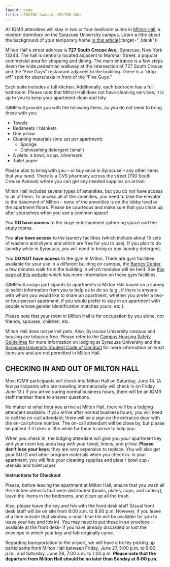 ```yaml
---
layout: page
title: LODGING &ndash; MILTON HALL
---
```


All IQMR attendees will stay in two or four-bedroom suites in [Milton Hall](https://housingmealplans.syr.edu/residential-facilities/apartment-housing/milton-hall/), a modern dormitory on the Syracuse University campus. Learn a little about the background of your temporary home [in this article](https://news.syr.edu/blog/2025/06/02/the-milton-legacy-romance-success-and-giving-back/){:target="_blank"}!

Milton Hall's street address is **727 South Crouse Ave**., Syracuse, New York 13244. The hall is centrally located adjacent to Marshall Street, a popular commercial area for shopping and dining. The main entrance is a few steps down the wide pedestrian walkway at the intersection of 727 South Crouse and the “Five Guys” restaurant adjacent to the building. There is a “drop-off” spot for ubers/taxis in front of the “Five Guys.” 


<!--- Milton Hall amenities include a fitness center, laundry room, study areas, and entertainment areas. (You can also go to a local laundromat.) --->
Each suite includes a full kitchen. Additionally, each bedroom has a full bathroom. Please note that Milton Hall does not have cleaning services; it is up to you to keep your apartment clean and tidy.

IQMR will provide you with the following items, so you do not need to bring these with you:
- Towels
- Bedsheets / blankets
- One pillow
- Cleaning materials (one set per apartment)
    - Sponge
    - Dishwashing detergent (small)
- A plate, a bowl, a cup, silverware
- Toilet paper

Please plan to bring with you – or buy once in Syracuse – any other items that you need. There is a CVS pharmacy across the street (700 South Crouse Avenue) where you can get any needed supplies on arrival.

Milton Hall includes several types of amenities, but you do not have access to all of them. To access all of the amenities, you need to take the elevator to the basement of Milton – none of the amenities is on the lobby level or the apartment floors. Please be courteous and make sure that you clean up after yourselves when you use a common space!

You **DO have access** to the large entertainment gathering space and the study rooms.  

You **also have access** to the laundry facilities (which include about 15 sets of washers and dryers and which are free for you to use). If you plan to do laundry while in Syracuse, you will need to bring or buy laundry detergent.  

You **DO NOT have access** to the gym in Milton.  There are gym facilities available for your use in a different building on campus, the [Barnes Center](https://experience.syracuse.edu/bewell/), a few minutes walk from the building in which modules will be held. See [this page of this website](/participants/syracuse-university) which has more information on these gym facilities. 

IQMR will assign participants to apartments in Milton Hall based on a survey to solicit information from you to help us to do so (e.g., if there is anyone with whom you would like to share an apartment, whether you prefer a two- or four-person apartment, if you would prefer to stay in an apartment with people whose gender identification matches yours, etc.).

Please note that your room in Milton Hall is for occupation by you alone, not friends, spouses, children, etc.

Milton Hall does not permit pets. Also, Syracuse University campus and housing are tobacco free. Please refer to the [Campus Housing Safety Guidelines](https://dps.syr.edu/crime-prevention/safety-strategies/campus-housing-safety-guidelines/) for more information on lodging at Syracuse University and the [Syracuse University Student Code of Conduct](https://experience.syracuse.edu/community-standards/conduct-handbook/code-of-student-conduct/) for more information on what items are and are not permitted in Milton Hall.

CHECKING IN AND OUT OF MILTON HALL 
----------------------------------

Most IQMR participants will check into Milton Hall on Saturday, June 14. (A few participants who are traveling internationally will check in on Friday June 13.) If you arrive during normal business hours, there will be an IQMR staff member there to answer questions. 

No matter at what hour you arrive at Milton Hall, there will be a lodging attendant available. If you arrive after normal business hours, you will need to call the on-call attendant; there will be a sign on the entrance door with the on-call phone number. The on-call attendant will be close by, but please be patient if it takes a little while for them to arrive to help you.

When you check in, the lodging attendant will give you your apartment key and your room key anda bag with your towel, linens, and pillow.  **Please don’t lose your keys**; they are very expensive to replace. You will also get your SU ID and other program materials when you check in. In your apartment, you will find your cleaning supplies and plate / bowl cup / utensils and toilet paper.  

**Instructions for Checkout**

Please, before leaving the apartment at Milton Hall, ensure that you wash all the kitchen utensils that were distributed (bowls, plates, cups, and cutlery), leave the linens in the bedrooms, and clean up all the trash.

Also, please leave the key and fob with the front desk staff (Usual front desk staff will be on site from 8:00 a.m. to 8:00 p.m. However, if you leave at a time outside that window, a small blue bin will be available for you to leave your key and fob in). You may need to put these in an envelope -available at the front desk- if you have already discarded or lost the envelope in which your key and fob originally came.

Regarding transportation to the airport, we will have a trolley picking up participants from Milton Hall between Friday, June 27, 5:00 p.m. to 9:00 p.m., and Saturday, June 28, 7:00 a.m. to 1:00 p.m. 
**Please note that the departure from Milton Hall should be no later than Sunday at 8:00 p.m.**

